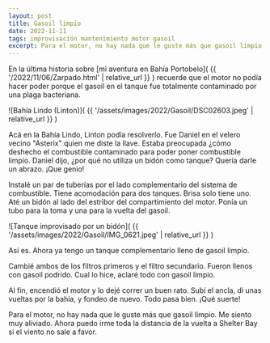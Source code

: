```yaml
---
layout: post
title: Gasoil limpio
date: 2022-11-11
tags: improvisación mantenimiento motor gasoil
excerpt: Para el motor, no hay nada que le guste más que gasoil limpio
---
```


En la última historia sobre [mi aventura en Bahía Portobelo](
  {{ '/2022/11/06/Zarpado.html' | relative_url }}
)
recuerde que el motor no podía hacer poder porque el gasoil en el tanque
fue totalmente contaminado por una plaga bacteriana.

![Bahía Lindo (Linton)](
  {{ '/assets/images/2022/Gasoil/DSC02603.jpeg' | relative_url }}
)

Acá en la Bahía Lindo, Linton podía resolverlo. Fue Daniel en el velero vecino
"Asterix" quien me diste la llave. Estaba preocupada ¿cómo deshecho
el combustible contaminado para poder poner combustible limpio.  Daniel dijo,
¿por qué no utiliza un bidón como tanque? Quería darle un abrazo. ¡Que genio!

Instalé un par de tuberías por el lado complementario del sistema de
combustible.  Tiene acomodación para dos tanques. Brisa solo tiene uno.  Até un
bidón al lado del estribor del compartimiento del motor. Ponía un tubo para la
toma y una para la vuelta del gasoil.

![Tanque improvisado por un bidón](
  {{ '/assets/images/2022/Gasoil/IMG_0621.jpeg' | relative_url }}
)

Así es. Ahora ya tengo un tanque complementario lleno de gasoil limpio.

Cambié ambos de los filtros primeros y el filtro secundario. Fueron llenos
con gasoil podrido. Cual lo hice, aclaré todo con gasoil limpio.

Al fin, encendió el motor y lo dejé correr un buen rato. Subí el ancla, di
unas vueltas por la bahía, y fondeo de nuevo. Todo pasa bien. ¡Qué suerte!

Para el motor, no hay nada que le guste más que gasoil limpio.  Me siento muy
aliviado.  Ahora puedo irme toda la distancia de la vuelta a Shelter Bay si el
viento no sale a favor.

